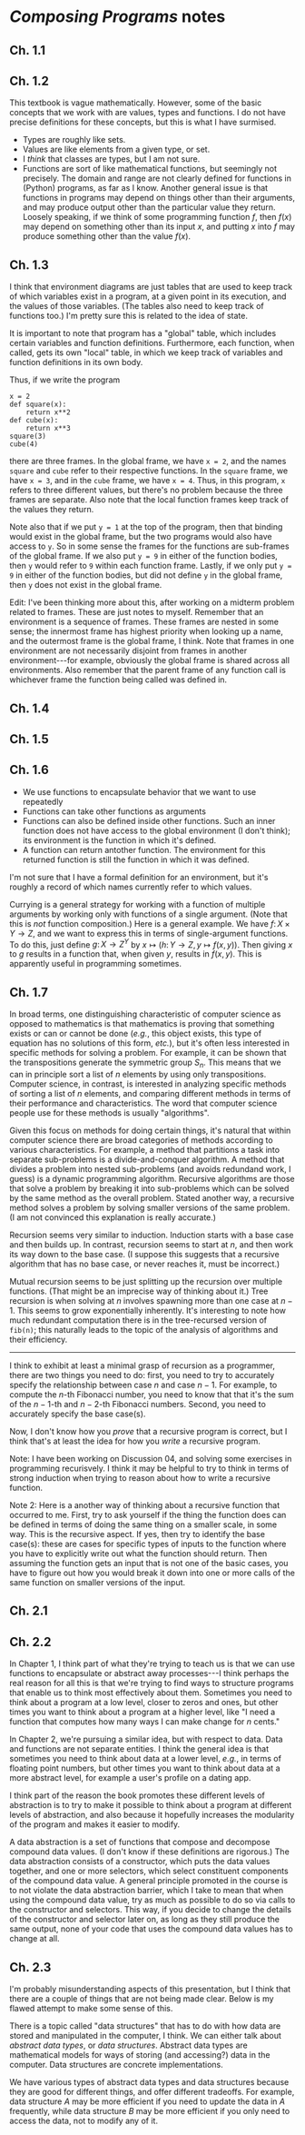 # *Composing Programs* notes

## Ch. 1.1



## Ch. 1.2

This textbook is vague mathematically. However, some of the basic concepts that we work with are values, types and functions. I do not have precise definitions for these concepts, but this is what I have surmised.

- Types are roughly like sets.
- Values are like elements from a given type, or set.
- I *think* that classes are types, but I am not sure.
- Functions are sort of like mathematical functions, but seemingly not precisely. The domain and range are not clearly defined for functions in (Python) programs, as far as I know. Another general issue is that functions in programs may depend on things other than their arguments, and may produce output other than the particular value they return. Loosely speaking, if we think of some programming function $f$, then $f(x)$ may depend on something other than its input $x$, and putting $x$ into $f$ may produce something other than the value $f(x)$.

## Ch. 1.3

I think that environment diagrams are just tables that are used to keep track of which variables exist in a program, at a given point in its execution, and the values of those variables. (The tables also need to keep track of functions too.) I'm pretty sure this is related to the idea of state.

It is important to note that program has a "global" table, which includes certain variables and function definitions. Furthermore, each function, when called, gets its own "local" table, in which we keep track of variables and function definitions in its own body.

Thus, if we write the program

```
x = 2
def square(x):
    return x**2
def cube(x):
    return x**3
square(3)
cube(4)
```
there are three frames. In the global frame, we have `x = 2`, and the names `square` and `cube` refer to their respective functions. In the `square` frame, we have `x = 3`, and in the `cube` frame, we have `x = 4`. Thus, in this program, `x` refers to three different values, but there's no problem because the three frames are separate. Also note that the local function frames keep track of the values they return.

Note also that if we put `y = 1` at the top of the program, then that binding would exist in the global frame, but the two programs would also have access to `y`. So in some sense the frames for the functions are sub-frames of the global frame. If we also put `y = 9` in either of the function bodies, then `y` would refer to `9` within each function frame. Lastly, if we only put `y = 9` in either of the function bodies, but did not define `y` in the global frame, then `y` does not exist in the global frame.

Edit: I've been thinking more about this, after working on a midterm problem related to frames. These are just notes to myself. Remember that an environment is a sequence of frames. These frames are nested in some sense; the innermost frame has highest priority when looking up a name, and the outermost frame is the global frame, I think. Note that frames in one environment are not necessarily disjoint from frames in another environment---for example, obviously the global frame is shared across all environments. Also remember that the parent frame of any function call is whichever frame the function being called was defined in.

## Ch. 1.4

## Ch. 1.5

## Ch. 1.6

- We use functions to encapsulate behavior that we want to use repeatedly
- Functions can take other functions as arguments
- Functions can also be defined inside other functions. Such an inner function does not have access to the global environment (I don't think); its environment is the function in which it's defined.
- A function can return antother function. The environment for this returned function is still the function in which it was defined.

I'm not sure that I have a formal definition for an environment, but it's roughly a record of which names currently refer to which values.

Currying is a general strategy for working with a function of multiple arguments by working only with functions of a single argument. (Note that this is *not* function composition.) Here is a general example. We have $f \colon X \times Y \to Z$, and we want to express this in terms of single-argument functions. To do this, just define $g \colon X \to Z^Y$ by $x \mapsto \left( h \colon Y \to Z, y \mapsto f(x, y) \right)$. Then giving $x$ to $g$ results in a function that, when given $y$, results in $f(x, y)$. This is apparently useful in programming sometimes.

## Ch. 1.7

In broad terms, one distinguishing characteristic of computer science as opposed to mathematics is that mathematics is proving that something exists or can or cannot be done (*e.g.*, this object exists, this type of equation has no solutions of this form, *etc.*), but it's often less interested in specific methods for solving a problem. For example, it can be shown that the transpositions generate the symmetric group $S_n$. This means that we can in principle sort a list of $n$ elements by using only transpositions. Computer science, in contrast, is interested in analyzing specific methods of sorting a list of $n$ elements, and comparing different methods in terms of their performance and characteristics. The word that computer science people use for these methods is usually "algorithms".

Given this focus on methods for doing certain things, it's natural that within computer science there are broad categories of methods according to various characteristics. For example, a method that partitions a task into separate sub-problems is a divide-and-conquer algorithm. A method that divides a problem into nested sub-problems (and avoids redundand work, I guess) is a dynamic programming algorithm. Recursive algorithms are those that solve a problem by breaking it into sub-problems which can be solved by the same method as the overall problem. Stated another way, a recursive method solves a problem by solving smaller versions of the same problem. (I am not convinced this explanation is really accurate.)

Recursion seems very similar to induction. Induction starts with a base case and then builds up. In contrast, recursion seems to start at $n$, and then work its way down to the base case. (I suppose this suggests that a recursive algorithm that has no base case, or never reaches it, must be incorrect.)

Mutual recursion seems to be just splitting up the recursion over multiple functions. (That might be an imprecise way of thinking about it.) Tree recursion is when solving at $n$ involves spawning more than one case at $n - 1$. This seems to grow exponentially inherently. It's interesting to note how much redundant computation there is in the tree-recursed version of `fib(n)`; this naturally leads to the topic of the analysis of algorithms and their efficiency.

---

I think to exhibit at least a minimal grasp of recursion as a programmer, there are two things you need to do: first, you need to try to accurately specify the relationship between case $n$ and case $n - 1$. For example, to compute the $n$-th Fibonacci number, you need to know that that it's the sum of the $n - 1$-th and $n - 2$-th Fibonacci numbers. Second, you need to accurately specify the base case(s).

Now, I don't know how you *prove* that a recursive program is correct, but I think that's at least the idea for how you *write* a recursive program.

Note: I have been working on Discussion 04, and solving some exercises in programming recurisvely. I think it may be helpful to try to think in terms of strong induction when trying to reason about how to write a recursive function.

Note 2: Here is a another way of thinking about a recursive function that occurred to me. First, try to ask yourself if the thing the function does can be defined in terms of doing the same thing on a smaller scale, in some way. This is the recursive aspect. If yes, then try to identify the base case(s): these are cases for specific types of inputs to the function where you have to explicitly write out what the function should return. Then assuming the function gets an input that is not one of the basic cases, you have to figure out how you would break it down into one or more calls of the same function on smaller versions of the input.

## Ch. 2.1

## Ch. 2.2

In Chapter 1, I think part of what they're trying to teach us is that we can use functions to encapsulate or abstract away processes---I think perhaps the real reason for all this is that we're trying to find ways to structure programs that enable us to think most effectively about them. Sometimes you need to think about a program at a low level, closer to zeros and ones, but other times you want to think about a program at a higher level, like "I need a function that computes how many ways I can make change for $n$ cents."

In Chapter 2, we're pursuing a similar idea, but with respect to data. Data and functions are not separate entities. I think the general idea is that sometimes you need to think about data at a lower level, *e.g.*, in terms of floating point numbers, but other times you want to think about data at a more abstract level, for example a user's profile on a dating app.

I think part of the reason the book promotes these different levels of abstraction is to try to make it possible to think about a program at different levels of abstraction, and also because it hopefully increases the modularity of the program and makes it easier to modify.

A data abstraction is a set of functions that compose and decompose compound data values. (I don't know if these definitions are rigorous.) The data abstraction consists of a constructor, which puts the data values together, and one or more selectors, which select constituent components of the compound data value. A general principle promoted in the course is to not violate the data abstraction barrier, which I take to mean that when using the compound data value, try as much as possible to do so via calls to the constructor and selectors. This way, if you decide to change the details of the constructor and selector later on, as long as they still produce the same output, none of your code that uses the compound data values has to change at all.

## Ch. 2.3

I'm probably misunderstanding aspects of this presentation, but I think that there are a couple of things that are not being made clear. Below is my flawed attempt to make some sense of this.

There is a topic called "data structures" that has to do with how data are stored and manipulated in the computer, I think. We can either talk about *abstract data types*, or *data structures*. Abstract data types are mathematical models for ways of storing (and accessing?) data in the computer. Data structures are concrete implementations.

We have various types of abstract data types and data structures because they are good for different things, and offer different tradeoffs. For example, data structure $A$ may be more efficient if you need to update the data in $A$ frequently, while data structure $B$ may be more efficient if you only need to access the data, not to modify any of it.